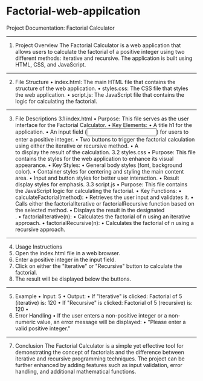 # Factorial-web-appilcation
Project Documentation: Factorial Calculator
________________________________________
1. Project Overview
The Factorial Calculator is a web application that allows users to calculate the factorial of a positive integer using two different methods: iterative and recursive. The application is built using HTML, CSS, and JavaScript.
________________________________________
2. File Structure
•	index.html: The main HTML file that contains the structure of the web application.
•	styles.css: The CSS file that styles the web application.
•	script.js: The JavaScript file that contains the logic for calculating the factorial.
________________________________________
3. File Descriptions
3.1 index.html
•	Purpose: This file serves as the user interface for the Factorial Calculator.
•	Key Elements:
•	A title h1 for the application.
•	An input field (<input>) for users to enter a positive integer.
•	Two buttons to trigger the factorial calculation using either the iterative or recursive method.
•	A <div> to display the result of the calculation.
3.2 styles.css
•	Purpose: This file contains the styles for the web application to enhance its visual appearance.
•	Key Styles:
•	General body styles (font, background color).
•	Container styles for centering and styling the main content area.
•	Input and button styles for better user interaction.
•	Result display styles for emphasis.
3.3 script.js
•	Purpose: This file contains the JavaScript logic for calculating the factorial.
•	Key Functions:
•	calculateFactorial(method):
•	Retrieves the user input and validates it.
•	Calls either the factorialIterative or factorialRecursive function based on the selected method.
•	Displays the result in the designated <div>.
•	factorialIterative(n):
•	Calculates the factorial of n using an iterative approach.
•	factorialRecursive(n):
•	Calculates the factorial of n using a recursive approach.
________________________________________
4. Usage Instructions
1.	Open the index.html file in a web browser.
2.	Enter a positive integer in the input field.
3.	Click on either the "Iterative" or "Recursive" button to calculate the factorial.
4.	The result will be displayed below the buttons.
________________________________________
5. Example
•	Input: 5
•	Output:
•	If "Iterative" is clicked: Factorial of 5 (iterative) is: 120
•	If "Recursive" is clicked: Factorial of 5 (recursive) is: 120
•	
6. Error Handling
•	If the user enters a non-positive integer or a non-numeric value, an error message will be displayed:
•	"Please enter a valid positive integer."
________________________________________
7. Conclusion
The Factorial Calculator is a simple yet effective tool for demonstrating the concept of factorials and the difference between iterative and recursive programming techniques. The project can be further enhanced by adding features such as input validation, error handling, and additional mathematical functions.


